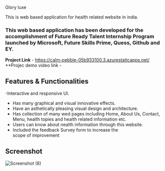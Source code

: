 Glory luxe

This is web based application for health related website in india.

### This web based application has been developed for the accomplishment of Future Ready Talent Internship Program launched by Microsoft, Future Skills Prime, Quess, Github and EY.


**Project Link** - https://calm-pebble-05b933100.3.azurestaticapps.net/
**Projec demo video link - 


## Features & Functionalities

-Interactive and responsive UI.
- Has many graphical and visual innovative effects.
- Have an asthetically pleasing visual design and architecture.
- Has collection of many wed pages including Home, About Us, Contact, Menu, health topies and health related information etc.
- Users can know about nealth information through this website.
- Included the feedback Survey form to increase the scope of improvement

## Screenshot

![Screenshot (8)](https://github.com/Aviralkr15/project15/assets/104525093/abd34da6-3cad-4138-aeac-b6e3a1794a96)


